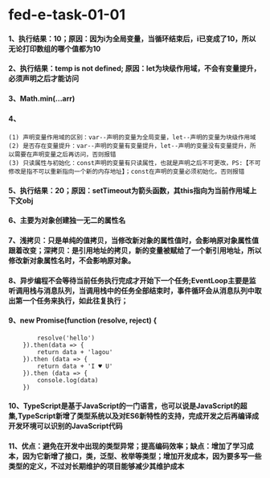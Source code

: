 # fed-e-task-01-01

#### 1、执行结果：10；原因：因为i为全局变量，当循环结束后，i已变成了10，所以无论打印数组的哪个值都为10
#### 2、执行结果：temp is not defined; 原因：let为块级作用域，不会有变量提升，必须声明之后才能访问
#### 3、Math.min(...arr)
#### 4、
    (1) 声明变量作用域的区别：var--声明的变量为全局变量，let--声明的变量为块级作用域
    (2) 是否存在变量提升：var--声明的变量有变量提升，let--声明的变量没有变量提升，所以需要在声明变量之后再访问，否则报错
    (3) 只读属性与初始化：const声明的变量有只读属性，也就是声明之后不可更改，PS:【不可修改是指不可以重新指向一个新的内存地址】；const在声明的变量必须初始化，否则报错
#### 5、执行结果：20；原因：setTimeout为箭头函数，其this指向为当前作用域上下文obj
#### 6、主要为对象创建独一无二的属性名
#### 7、浅拷贝：只是单纯的值拷贝，当修改新对象的属性值时，会影响原对象属性值跟着改变；深拷贝：是引用地址的拷贝，新的变量被赋给了一个新引用地址，所以修改新对象属性名时，不会影响原对象。
#### 8、异步编程不会等待当前任务执行完成才开始下一个任务;EventLoop主要是监听调用栈与消息队列，当调用栈中的任务全部结束时，事件循环会从消息队列中取出第一个任务来执行，如此往复执行；
#### 9、new Promise(function (resolve, reject) {
            resolve('hello')
        }).then(data => {
            return data + 'lagou'
        }).then (data => {
            return data + 'I ♥ U'
        }).then (data => {
            console.log(data)
        })
#### 10、TypeScript是基于JavaScript的一门语言，也可以说是JavaScript的超集,TypeScript新增了类型系统以及对ES6新特性的支持，完成开发之后再编译成开发环境可以识别的JavaScript代码
#### 11、优点：避免在开发中出现的类型异常；提高编码效率；缺点：增加了学习成本，因为它新增了接口，类，泛型、枚举等类型；增加开发成本，因为要多写一些类型的定义，不过对长期维护的项目能够减少其维护成本

        